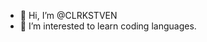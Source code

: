 - 👋 Hi, I’m @CLRKSTVEN
- 👀 I’m interested to learn coding languages.


<!---
CLRKSTVEN/CLRKSTVEN is a ✨ special ✨ repository because its `README.md` (this file) appears on your GitHub profile.
You can click the Preview link to take a look at your changes.
--->
